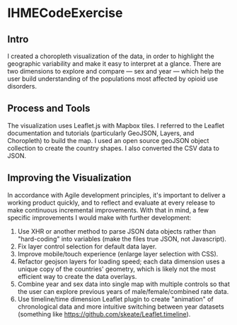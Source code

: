# IHMECodeExercise

## Intro
I created a choropleth visualization of the data, in order to highlight the geographic variability and make it easy to interpret at a glance. There are two dimensions to explore and compare &mdash; sex and year &mdash; which help the user build understanding of the populations most affected by opioid use disorders.

## Process and Tools
The visualization uses Leaflet.js with Mapbox tiles. I referred to the Leaflet documentation and tutorials (particularly GeoJSON, Layers, and Choropleth) to build the map. I used an open source geoJSON object collection to create the country shapes. I also converted the CSV data to JSON.

## Improving the Visualization
In accordance with Agile development principles, it's important to deliver a working product quickly, and to reflect and evaluate at every release to make continuous incremental improvements. With that in mind, a few specific improvements I would make with further development:
1. Use XHR or another method to parse JSON data objects rather than "hard-coding" into variables (make the files true JSON, not Javascript).
2. Fix layer control selection for default data layer.
3. Improve mobile/touch experience (enlarge layer selection with CSS).
4. Refactor geojson layers for loading speed; each data dimension uses a unique copy of the countries' geometry, which is likely not the most efficient way to create the data overlays.
5. Combine year and sex data into single map with multiple controls so that the user can explore previous years of male/female/combined rate data.
6. Use timeline/time dimension Leaflet plugin to create "animation" of chronological data and more intuitive switching between year datasets (something like https://github.com/skeate/Leaflet.timeline).
